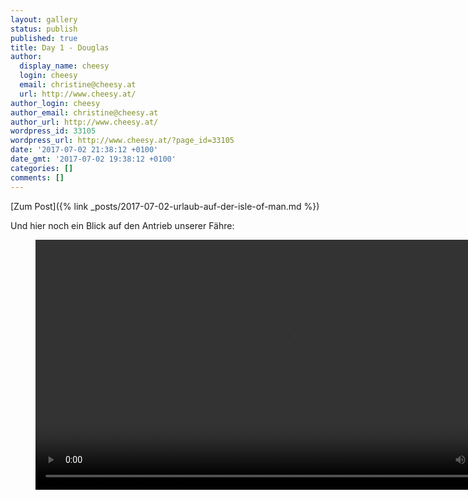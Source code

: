```yaml
---
layout: gallery
status: publish
published: true
title: Day 1 - Douglas
author:
  display_name: cheesy
  login: cheesy
  email: christine@cheesy.at
  url: http://www.cheesy.at/
author_login: cheesy
author_email: christine@cheesy.at
author_url: http://www.cheesy.at/
wordpress_id: 33105
wordpress_url: http://www.cheesy.at/?page_id=33105
date: '2017-07-02 21:38:12 +0100'
date_gmt: '2017-07-02 19:38:12 +0100'
categories: []
comments: []
---
```


[Zum Post]({% link _posts/2017-07-02-urlaub-auf-der-isle-of-man.md %})

Und hier noch ein Blick auf den Antrieb unserer Fähre:

<figure><video controls width="800" src="{% link download/Videos/Manannan.mp4 %}"></video></figure>
